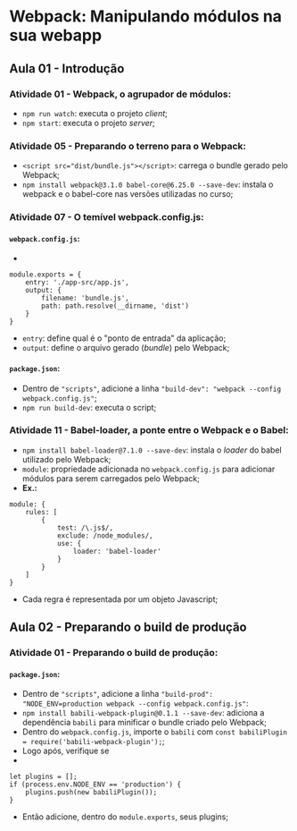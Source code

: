 # Webpack: Manipulando módulos na sua webapp

## Aula 01 - Introdução

### Atividade 01 - Webpack, o agrupador de módulos:

- `npm run watch`: executa o projeto *client*;
- `npm start`: executa o projeto *server*;

### Atividade 05 - Preparando o terreno para o Webpack:

- `<script src="dist/bundle.js"></script>`: carrega o bundle gerado pelo Webpack;
- `npm install webpack@3.1.0 babel-core@6.25.0 --save-dev`: instala o webpack e o babel-core nas versões utilizadas no curso;

### Atividade 07 - O temível webpack.config.js:

#### `webpack.config.js`:

-
```
module.exports = {
    entry: './app-src/app.js',
    output: {
        filename: 'bundle.js',
        path: path.resolve(__dirname, 'dist')
    }
}
```
- `entry`: define qual é o "ponto de entrada" da aplicação;
- `output`: define o arquivo gerado (*bundle*) pelo Webpack;

#### `package.json`:

- Dentro de `"scripts"`, adicione a linha `"build-dev": "webpack --config webpack.config.js"`;
- `npm run build-dev`: executa o script;

### Atividade 11 - Babel-loader, a ponte entre o Webpack e o Babel:

- `npm install babel-loader@7.1.0 --save-dev`: instala o *loader* do babel utilizado pelo Webpack;
- `module`: propriedade adicionada no `webpack.config.js` para adicionar módulos para serem carregados pelo Webpack;
- **Ex.:** 
```
module: {
    rules: [
        {
            test: /\.js$/,
            exclude: /node_modules/,
            use: {
                loader: 'babel-loader'
            }
        }
    ]
}
```
- Cada regra é representada por um objeto Javascript;

## Aula 02 - Preparando o build de produção

### Atividade 01 - Preparando o build de produção:

#### `package.json`:
- Dentro de `"scripts"`, adicione a linha `"build-prod": "NODE_ENV=production webpack --config webpack.config.js"`: 
- `npm install babili-webpack-plugin@0.1.1 --save-dev`: adiciona a dependência `babili` para minificar o bundle criado pelo Webpack;
- Dentro do `webpack.config.js`, importe o `babili` com `const babiliPlugin = require('babili-webpack-plugin');`;
- Logo após, verifique se 
-
```
let plugins = [];
if (process.env.NODE_ENV == 'production') {
    plugins.push(new babiliPlugin());
}
```
- Então adicione, dentro do `module.exports`, seus plugins;